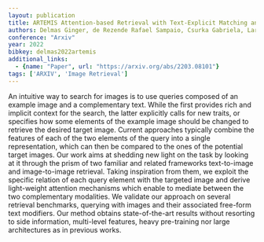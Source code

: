 ```yaml
---
layout: publication
title: ARTEMIS Attention-based Retrieval with Text-Explicit Matching and Implicit Similarity
authors: Delmas Ginger, de Rezende Rafael Sampaio, Csurka Gabriela, Larlus Diane
conference: "Arxiv"
year: 2022
bibkey: delmas2022artemis
additional_links:
  - {name: "Paper", url: "https://arxiv.org/abs/2203.08101"}
tags: ['ARXIV', 'Image Retrieval']
---
```

An intuitive way to search for images is to use queries composed of an example image and a complementary text. While the first provides rich and implicit context for the search, the latter explicitly calls for new traits, or specifies how some elements of the example image should be changed to retrieve the desired target image. Current approaches typically combine the features of each of the two elements of the query into a single representation, which can then be compared to the ones of the potential target images. Our work aims at shedding new light on the task by looking at it through the prism of two familiar and related frameworks text-to-image and image-to-image retrieval. Taking inspiration from them, we exploit the specific relation of each query element with the targeted image and derive light-weight attention mechanisms which enable to mediate between the two complementary modalities. We validate our approach on several retrieval benchmarks, querying with images and their associated free-form text modifiers. Our method obtains state-of-the-art results without resorting to side information, multi-level features, heavy pre-training nor large architectures as in previous works.
